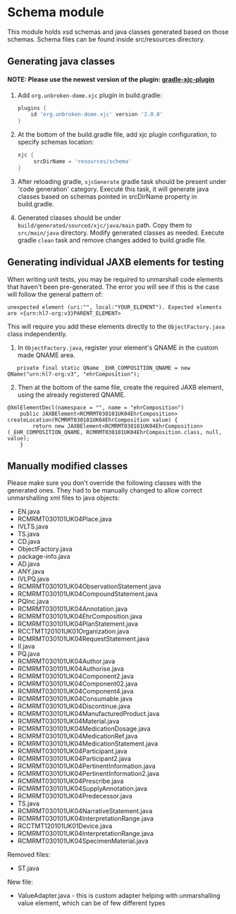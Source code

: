 # Schema module

This module holds xsd schemas and java classes generated based on those schemas.
Schema files can be found inside src/resources directory.

## Generating java classes

#### NOTE: Please use the newest version of the plugin: [gradle-xjc-plugin](https://github.com/unbroken-dome/gradle-xjc-plugin)


1. Add `org.unbroken-dome.xjc` plugin in build.gradle:
    ```groovy
    plugins {
        id 'org.unbroken-dome.xjc' version '2.0.0'
    }
    ```
2. At the bottom of the build.gradle file, add xjc plugin configuration,
   to specify schemas location:
   ```groovy
   xjc {
        srcDirName = 'resources/schema'
   }
   ```
3. After reloading gradle, `xjcGenerate` gradle task should be present under
   'code generation' category. Execute this task, it will generate java classes
   based on schemas pointed in srcDirName property in build.gradle.
   
4. Generated classes should be under `build/generated/sourced/xjc/java/main` path.
   Copy them to `src/main/java` directory. Modify generated classes as needed.
   Execute gradle `clean` task and remove changes added to build.gradle file.

## Generating individual JAXB elements for testing

When writing unit tests, you may be required to unmarshall code elements that haven't been pre-generated. The error you will see if this is the case will follow the general pattern of: 

```
unexpected element (uri:"", local:"YOUR_ELEMENT"). Expected elements are <{urn:hl7-org:v3}PARENT_ELEMENT>
```

This will require you add these elements directly to the `ObjectFactory.java` class independently.

1. In `ObjectFactory.java`, register your element's QNAME in the custom made QNAME area.
```
   private final static QName _EHR_COMPOSITION_QNAME = new QName("urn:hl7-org:v3", "ehrComposition");
```

2. Then at the bottom of the same file, create the required JAXB element, using the already registered QNAME.
```
@XmlElementDecl(namespace = "", name = "ehrComposition")
    public JAXBElement<RCMRMT030101UK04EhrComposition> createLocation(RCMRMT030101UK04EhrComposition value) {
        return new JAXBElement<RCMRMT030101UK04EhrComposition>(_EHR_COMPOSITION_QNAME, RCMRMT030101UK04EhrComposition.class, null, value);
    }
```

   
## Manually modified classes

Please make sure you don't override the following classes with the generated ones. They had to be manually changed to allow correct unmarshalling xml files to java objects:
- EN.java 
- RCMRMT030101UK04Place.java
- IVLTS.java
- TS.java
- CD.java
- ObjectFactory.java
- package-info.java
- AD.java
- ANY.java
- IVLPQ.java
- RCMRMT030101UK04ObservationStatement.java
- RCMRMT030101UK04CompoundStatement.java
- PQInc.java
- RCMRMT030101UK04Annotation.java
- RCMRMT030101UK04EhrComposition.java
- RCMRMT030101UK04PlanStatement.java
- RCCTMT120101UK01Organization.java
- RCMRMT030101UK04RequestStatement.java
- II.java
- PQ.java
- RCMRMT030101UK04Author.java
- RCMRMT030101UK04Authorise.java
- RCMRMT030101UK04Component2.java
- RCMRMT030101UK04Component02.java
- RCMRMT030101UK04Component4.java
- RCMRMT030101UK04Consumable.java
- RCMRMT030101UK04Discontinue.java
- RCMRMT030101UK04ManufacturedProduct.java
- RCMRMT030101UK04Material.java
- RCMRMT030101UK04MedicationDosage.java
- RCMRMT030101UK04MedicationRef.java
- RCMRMT030101UK04MedicationStatement.java
- RCMRMT030101UK04Participant.java
- RCMRMT030101UK04Participant2.java
- RCMRMT030101UK04PertinentInformation.java
- RCMRMT030101UK04PertinentInformation2.java
- RCMRMT030101UK04Prescribe.java
- RCMRMT030101UK04SupplyAnnotation.java
- RCMRMT030101UK04Predecessor.java
- TS.java
- RCMRMT030101UK04NarrativeStatement.java
- RCMRMT030101UK04InterpretationRange.java
- RCCTMT120101UK01Device.java
- RCMRMT030101UK04InterpretationRange.java
- RCMRMT030101UK04SpecimenMaterial.java

Removed files:
- ST.java

New file:
- ValueAdapter.java - this is custom adapter helping with unmarshalling value element,
  which can be of few different types
